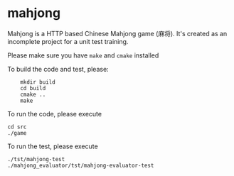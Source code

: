 mahjong
=======

Mahjong is a HTTP based Chinese Mahjong game (麻将). It's created as an incomplete project for a unit test training.

Please make sure you have `make` and `cmake` installed

To build the code and test, please:
```
    mkdir build
    cd build
    cmake ..
    make
```

To run the code, please execute 
```
cd src
./game
```

To run the test, please execute 
```
./tst/mahjong-test
./mahjong_evaluator/tst/mahjong-evaluator-test
```
